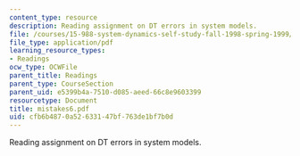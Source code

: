 ```yaml
---
content_type: resource
description: Reading assignment on DT errors in system models.
file: /courses/15-988-system-dynamics-self-study-fall-1998-spring-1999/cfb6b4870a52633147bf763de1bf7b0d_mistakes6.pdf
file_type: application/pdf
learning_resource_types:
- Readings
ocw_type: OCWFile
parent_title: Readings
parent_type: CourseSection
parent_uid: e5399b4a-7510-d085-aeed-66c8e9603399
resourcetype: Document
title: mistakes6.pdf
uid: cfb6b487-0a52-6331-47bf-763de1bf7b0d
---
```

Reading assignment on DT errors in system models.

